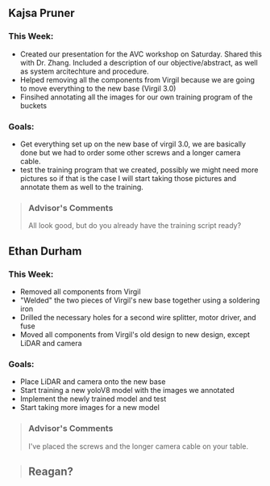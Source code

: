## Kajsa Pruner
### This Week:
- Created our presentation for the AVC workshop on Saturday. Shared this with Dr. Zhang. Included a description of our objective/abstract, as well as system arcitechture and procedure.
- Helped removing all the components from Virgil because we are going to move everything to the new base (Virgil 3.0)
- Finsihed annotating all the images for our own training program of the buckets

### Goals:
- Get everything set up on the new base of virgil 3.0, we are basically done but we had to order some other screws and a longer camera cable.
- test the training program that we created, possibly we might need more pictures so if that is the case I will start taking those pictures and annotate them as well to the training.

> ### Advisor's Comments
> All look good, but do you already have the training script ready?
 
## Ethan Durham
### This Week:
- Removed all components from Virgil
- "Welded" the two pieces of Virgil's new base together using a soldering iron
- Drilled the necessary holes for a second wire splitter, motor driver, and fuse
- Moved all components from Virgil's old design to new design, except LiDAR and camera

### Goals:
- Place LiDAR and camera onto the new base
- Start training a new yoloV8 model with the images we annotated
- Implement the newly trained model and test
- Start taking more images for a new model

> ### Advisor's Comments
> I've placed the screws and the longer camera cable on your table.

> ## Reagan?
